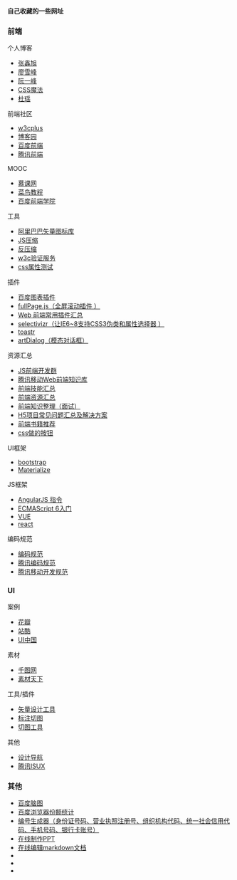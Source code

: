 
#### 自己收藏的一些网址 

### 前端

个人博客

* [张鑫旭](http://www.zhangxinxu.com/)
* [廖雪峰](http://www.liaoxuefeng.com/)
* [阮一峰](http://www.ruanyifeng.com/)
* [CSS魔法](http://www.cssmagic.net/)
* [杜瑶](http://www.doyoe.com/)

前端社区

* [w3cplus](http://www.w3cplus.com/)
* [博客园](http://www.cnblogs.com/)
* [百度前端](http://fex.baidu.com/)
* [腾讯前端](http://alloyteam.github.io/)

MOOC

* [慕课网](http://www.imooc.com/)
* [菜鸟教程](http://www.runoob.com/)
* [百度前端学院](http://ife.baidu.com/task/all)

工具

* [阿里巴巴矢量图标库](http://www.iconfont.cn/)
* [JS压缩](http://dean.edwards.name/packer/)
* [反压缩](http://jsbeautifier.org/)
* [w3c验证服务](http://jigsaw.w3.org/css-validator/)
* [css属性测试](http://caniuse.com/)

插件

* [百度图表插件](http://echarts.baidu.com/)
* [fullPage.js（全屏滚动插件 ）](https://github.com/alvarotrigo/fullPage.js)
* [Web 前端常用插件汇总](https://github.com/iamjoel/front-end-plugins)
* [selectivizr（让IE6~8支持CSS3伪类和属性选择器 ）](https://github.com/keithclark/selectivizr)
* [toastr](https://github.com/CodeSeven/toastr)
* [artDialog（模态对话框）](https://github.com/aui/artDialog)

资源汇总

* [JS前端开发群](http://www.kancloud.cn/jikeytang/qq/87646)
* [腾讯移动Web前端知识库](https://github.com/AlloyTeam/Mars)
* [前端技能汇总](https://github.com/JacksonTian/fks)
* [前端资源汇总](https://github.com/helloqingfeng/Awsome-Front-End-learning-resource)
* [前端知识整理（面试）](https://github.com/markyun/My-blog/tree/master/Front-end-Developer-Questions/Questions-and-Answers)
* [H5项目常见问题汇总及解决方案](https://github.com/FrontEndZQ/HTML5-FAQ)
* [前端书籍推荐](https://github.com/jobbole/awesome-web-dev-books)
* [css做的按钮](http://simurai.com/archive/buttons/)

UI框架

* [bootstrap](http://v3.bootcss.com/css/)
* [Materialize](http://www.materialscss.com/)

JS框架

* [AngularJS 指令](http://www.runoob.com/angularjs/angularjs-reference.html)
* [ECMAScript 6入门](http://es6.ruanyifeng.com/)
* [VUE](http://cn.vuejs.org/)
* [react](http://react-china.org/)

编码规范

* [编码规范](http://codeguide.bootcss.com/)
* [腾讯编码规范](http://alloyteam.github.io/CodeGuide/)
* [腾讯移动开发规范](http://alloyteam.github.io/Spirit/modules/Standard/index.html#font)

### UI

案例

* [花瓣](http://huaban.com/)
* [站酷](http://www.zcool.com.cn/)
* [UI中国](http://www.ui.cn/)

素材

* [千图网](http://www.58pic.com/)
* [素材天下](http://www.sucaitianxia.com/)

工具/插件

* [矢量设计工具](http://www.sketchcn.com/)
* [标注切图](http://www.fancynode.com.cn/pxcook/home)
* [切图工具](http://www.cutterman.cn/)

其他

* [设计导航](http://hao.shejidaren.com/) 
* [腾讯ISUX](https://isux.tencent.com/)

### 其他

* [百度脑图](http://naotu.baidu.com/home)
* [百度浏览器份额统计](http://tongji.baidu.com/data/browser)
* [编号生成器（身份证号码、营业执照注册号、组织机构代码、统一社会信用代码、手机号码、银行卡账号）](http://xatom.coding.me/generator/)
* [在线制作PPT](http://www.ipresst.com/)
* [在线编辑markdown文档](http://mahua.jser.me/)
* []()
* []()
* []()

